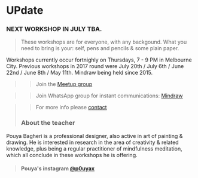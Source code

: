 # UPdate

### NEXT WORKSHOP IN JULY TBA.

> These workshops are for everyone, with any backgound. What you need to bring is your: self, pens and pencils & some plain paper.

Workshops currently occur fortnighly on Thursdays, 7 - 9 PM in Melbourne City. Previous workshops in 2017 round were July 20th / July 6th / June 22nd / June 8th / May 11th. Mindraw being held since 2015.

>> Join the [Meetup group](https://www.meetup.com/mindraw/)

>> Join WhatsApp group for instant communications: [Mindraw](https://chat.whatsapp.com/ELRibWY2kTS5O36ZY6oHp2)

>> For more info please [contact](mailto:pouyaxyz@gmail.com)
>
> ### About the teacher
Pouya Bagheri is a professional designer, also active in art of painting & drawing. He is interested in research in the area of creativity & related knowledge, plus being a regular practitioner of mindfulness meditation, which all conclude in these workshops he is offering.
> #### Pouya's instagram [@p0uyax](https://www.instagram.com/p0uyax)

